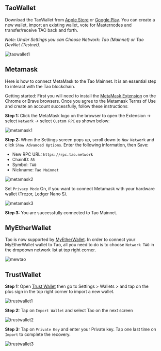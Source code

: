 ## TaoWallet

Download the TaoWallet from [Apple Store](https://itunes.apple.com/vn/app/tao-wallet/id1436476145) or [Google Play](https://play.google.com/store/apps/details?id=com.tao.wallet).
You can create a new wallet, import an existing wallet, vote for Masternodes and transfer/receive TAO back and forth.

*Note: Under Settings you can Choose Network: Tao (Mainnet) or Tao DevNet (Testnet).*

![taowallet1](/assets/taowallet1.jpg)

## Metamask

Here is  how to connect MetaMask to the Tao Mainnet. It is an essential step to interact with the Tao blockchain.

Getting started: First you will need to install the [MetaMask Extension](https://metamask.io/) on the Chrome or Brave browsers.
Once you agree to the Metamask Terms of Use and create an account successfully, follow these instructions:

**Step 1:** Click the MetaMask logo on the browser to open the Extension -> select `Network` -> select `Custom RPC` as shown below:

![metamask1](/assets/metamask1.jpg)

**Step 2:** When the Settings screen pops up, scroll down to `New Network` and click `Show Advanced Options`.
Enter the following information, then Save:

- New RPC URL: `https://rpc.tao.network`
- ChainID: `88`
- Symbol: `TAO`
- Nickname: `Tao Mainnet`

![metamask2](/assets/metamask2.jpg)

Set `Privacy Mode` On, if you want to connect Metamask with your hardware wallet (Trezor, Ledger Nano S).

![metamask3](/assets/metamask3.jpg)

**Step 3:** You are successfully connected to Tao Mainnet.

## MyEtherWallet

Tao is now supported by [MyEtherWallet](https://www.myetherwallet.com/). 
In order to connect your MyEtherWallet wallet to Tao, all you need to do is to choose `Network TAO` in the dropdown network list at top right corner.

![mewtao](/assets/mewtao.jpg) 

## TrustWallet

**Step 1:** Open [Trust Wallet](https://trustwallet.com/assets/taoblockchain) then go to Settings > Wallets > and tap on the plus sign in the top right corner to import a new wallet.

![trustwallet1](/assets/trustwallet1.jpg)

**Step 2:** Tap on `Import Wallet` and select Tao on the next screen

![trustwallet2](/assets/trustwallet2.jpg)

**Step 3:** Tap on `Private Key` and enter your Private key.
Tap one last time on `Import` to complete the recovery.

![trustwallet3](/assets/trustwallet3.jpg)
